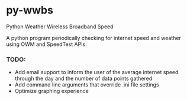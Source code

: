 # py-wwbs
Python Weather Wireless Broadband Speed

A python program periodically checking for internet speed and weather using OWM and SpeedTest APIs.

### TODO:
* Add email support to inform the user of the average internet speed through the day and the number of data points gathered
* Add command line arguments that override .ini file settings
* Optimize graphing experience
